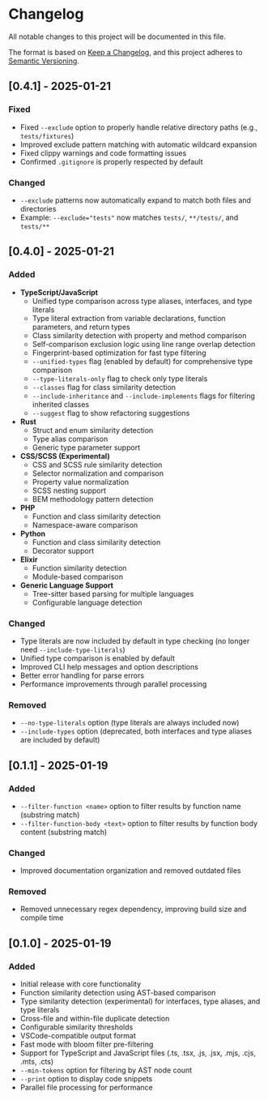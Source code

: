 # Changelog

All notable changes to this project will be documented in this file.

The format is based on [Keep a Changelog](https://keepachangelog.com/en/1.0.0/),
and this project adheres to [Semantic Versioning](https://semver.org/spec/v2.0.0.html).

## [0.4.1] - 2025-01-21

### Fixed
- Fixed `--exclude` option to properly handle relative directory paths (e.g., `tests/fixtures`)
- Improved exclude pattern matching with automatic wildcard expansion
- Fixed clippy warnings and code formatting issues
- Confirmed `.gitignore` is properly respected by default

### Changed
- `--exclude` patterns now automatically expand to match both files and directories
- Example: `--exclude="tests"` now matches `tests/`, `**/tests/`, and `tests/**`

## [0.4.0] - 2025-01-21

### Added
- **TypeScript/JavaScript**
  - Unified type comparison across type aliases, interfaces, and type literals
  - Type literal extraction from variable declarations, function parameters, and return types
  - Class similarity detection with property and method comparison
  - Self-comparison exclusion logic using line range overlap detection
  - Fingerprint-based optimization for fast type filtering
  - `--unified-types` flag (enabled by default) for comprehensive type comparison
  - `--type-literals-only` flag to check only type literals
  - `--classes` flag for class similarity detection
  - `--include-inheritance` and `--include-implements` flags for filtering inherited classes
  - `--suggest` flag to show refactoring suggestions
- **Rust**
  - Struct and enum similarity detection
  - Type alias comparison
  - Generic type parameter support
- **CSS/SCSS (Experimental)**
  - CSS and SCSS rule similarity detection
  - Selector normalization and comparison
  - Property value normalization
  - SCSS nesting support
  - BEM methodology pattern detection
- **PHP**
  - Function and class similarity detection
  - Namespace-aware comparison
- **Python**
  - Function and class similarity detection
  - Decorator support
- **Elixir**
  - Function similarity detection
  - Module-based comparison
- **Generic Language Support**
  - Tree-sitter based parsing for multiple languages
  - Configurable language detection

### Changed
- Type literals are now included by default in type checking (no longer need `--include-type-literals`)
- Unified type comparison is enabled by default
- Improved CLI help messages and option descriptions
- Better error handling for parse errors
- Performance improvements through parallel processing

### Removed
- `--no-type-literals` option (type literals are always included now)
- `--include-types` option (deprecated, both interfaces and type aliases are included by default)

## [0.1.1] - 2025-01-19

### Added
- `--filter-function <name>` option to filter results by function name (substring match)
- `--filter-function-body <text>` option to filter results by function body content (substring match)

### Changed
- Improved documentation organization and removed outdated files

### Removed
- Removed unnecessary regex dependency, improving build size and compile time

## [0.1.0] - 2025-01-19

### Added
- Initial release with core functionality
- Function similarity detection using AST-based comparison
- Type similarity detection (experimental) for interfaces, type aliases, and type literals
- Cross-file and within-file duplicate detection
- Configurable similarity thresholds
- VSCode-compatible output format
- Fast mode with bloom filter pre-filtering
- Support for TypeScript and JavaScript files (.ts, .tsx, .js, .jsx, .mjs, .cjs, .mts, .cts)
- `--min-tokens` option for filtering by AST node count
- `--print` option to display code snippets
- Parallel file processing for performance